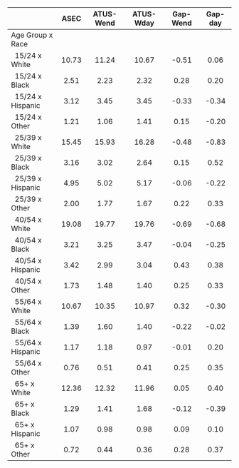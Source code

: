 
|                      |         ASEC |    ATUS-Wend |    ATUS-Wday |     Gap-Wend |      Gap-day |
| -------------------- | :----------: | :----------: | :----------: | :----------: | :----------: |
| Age Group x Race     |              |              |              |              |              |
| &nbsp;&nbsp;15/24 x White |        10.73 |        11.24 |        10.67 |        -0.51 |         0.06 |
| &nbsp;&nbsp;15/24 x Black |         2.51 |         2.23 |         2.32 |         0.28 |         0.20 |
| &nbsp;&nbsp;15/24 x Hispanic |         3.12 |         3.45 |         3.45 |        -0.33 |        -0.34 |
| &nbsp;&nbsp;15/24 x Other |         1.21 |         1.06 |         1.41 |         0.15 |        -0.20 |
| &nbsp;&nbsp;25/39 x White |        15.45 |        15.93 |        16.28 |        -0.48 |        -0.83 |
| &nbsp;&nbsp;25/39 x Black |         3.16 |         3.02 |         2.64 |         0.15 |         0.52 |
| &nbsp;&nbsp;25/39 x Hispanic |         4.95 |         5.02 |         5.17 |        -0.06 |        -0.22 |
| &nbsp;&nbsp;25/39 x Other |         2.00 |         1.77 |         1.67 |         0.22 |         0.33 |
| &nbsp;&nbsp;40/54 x White |        19.08 |        19.77 |        19.76 |        -0.69 |        -0.68 |
| &nbsp;&nbsp;40/54 x Black |         3.21 |         3.25 |         3.47 |        -0.04 |        -0.25 |
| &nbsp;&nbsp;40/54 x Hispanic |         3.42 |         2.99 |         3.04 |         0.43 |         0.38 |
| &nbsp;&nbsp;40/54 x Other |         1.73 |         1.48 |         1.40 |         0.25 |         0.33 |
| &nbsp;&nbsp;55/64 x White |        10.67 |        10.35 |        10.97 |         0.32 |        -0.30 |
| &nbsp;&nbsp;55/64 x Black |         1.39 |         1.60 |         1.40 |        -0.22 |        -0.02 |
| &nbsp;&nbsp;55/64 x Hispanic |         1.17 |         1.18 |         0.97 |        -0.01 |         0.20 |
| &nbsp;&nbsp;55/64 x Other |         0.76 |         0.51 |         0.41 |         0.25 |         0.35 |
| &nbsp;&nbsp;65+ x White |        12.36 |        12.32 |        11.96 |         0.05 |         0.40 |
| &nbsp;&nbsp;65+ x Black |         1.29 |         1.41 |         1.68 |        -0.12 |        -0.39 |
| &nbsp;&nbsp;65+ x Hispanic |         1.07 |         0.98 |         0.98 |         0.09 |         0.10 |
| &nbsp;&nbsp;65+ x Other |         0.72 |         0.44 |         0.36 |         0.28 |         0.37 |

